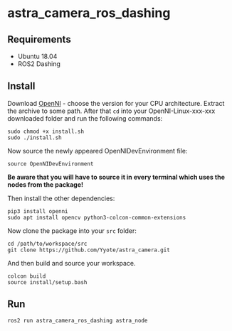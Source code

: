 # astra_camera_ros_dashing

## Requirements

- Ubuntu 18.04
- ROS2 Dashing

## Install

Download [OpenNI](https://structure.io/openni/) - choose the version for your CPU architecture. Extract the archive to some path. After that `cd` into your OpenNI-Linux-xxx-xxx downloaded folder and run the following commands:

```
sudo chmod +x install.sh
sudo ./install.sh
```

Now source the newly appeared OpenNIDevEnvironment file:
```
source OpenNIDevEnvironment
```

**Be aware that you will have to source it in every terminal which uses the nodes from the package!**

Then install the other dependencies:

```
pip3 install openni
sudo apt install opencv python3-colcon-common-extensions
```

Now clone the package into your `src` folder:

```
cd /path/to/workspace/src
git clone https://github.com/Yyote/astra_camera.git
```

And then build and source your workspace.

```
colcon build
source install/setup.bash
```

## Run 

```
ros2 run astra_camera_ros_dashing astra_node
```

